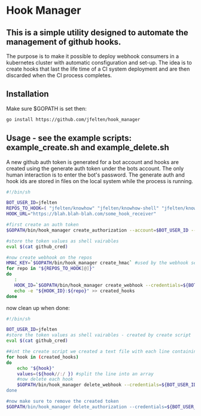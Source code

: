 # Hook Manager

## This is a simple utility designed to automate the management of github hooks. 

The purpose is to make it possible to deploy webhook consumers in a kubernetes cluster with automatic consfiguration and set-up.
The idea is to create hooks that last the life time of a CI system deployment and are then discarded when the CI process completes.

## Installation

Make sure $GOPATH is set then:  

```bash
go install https://github.com/jfelten/hook_manager
```

## Usage - see the example scripts: example_create.sh and example_delete.sh

A new github auth token is generated for a bot account and hooks are created using the generate auth token under the bots account.  The only human interaction is to enter the bot's password.  The generate auth and hook ids are stored in files on the local system while the process is running.

```bash
#!/bin/sh

BOT_USER_ID=jfelten
REPOS_TO_HOOK=( "jfelten/knowhow" "jfelten/knowhow-shell" "jfelten/knowhow-server" "jfelten/knowhow-agent" )
HOOK_URL="https://blah.blah-blah.com/some_hook_receiver"

#first create an auth token
$GOPATH/bin/hook_manager create_authorization --account=$BOT_USER_ID --note="my bot hook cred"

#store the token values as shell vairables
eval $(cat github_cred)

#now create webhook on the repos
HMAC_KEY=`$GOPATH/bin/hook_manager create_hmac` #used by the webhook security
for repo in "${REPOS_TO_HOOK[@]}"
do
   : 
   HOOK_ID=`$GOPATH/bin/hook_manager create_webhook --credentials=${BOT_USER_ID}:${GITHUB_AUTH_TOKEN} --url=${HOOK_URL} --repo=${repo}`
   echo -e "${HOOK_ID}:${repo}" >> created_hooks
done
```

now clean up when done:

```bash
#!/bin/sh

BOT_USER_ID=jfelten
#store the token values as shell vairables - created by create script
eval $(cat github_cred)

##int the create script we created a text file with each line containing <HOOK_ID>:<REPO>
for hook in (created_hooks)
do
    echo "${hook}"
    values=(${hook//:/ }) #split the line into an array
    #now delete each hook
    $GOPATH/bin/hook_manager delete_webhook --credentials=${BOT_USER_ID}:${GITHUB_AUTH_TOKEN} --id=${values[0]} --repo=${values[1]}"
done

#now make sure to remove the created token
$GOPATH/bin/hook_manager delete_authorization --credentials=${BOT_USER_ID}:${GITHUB_AUTH_TOKEN} --id=${GITHUB_AUTH_ID}

```